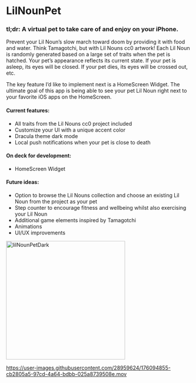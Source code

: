 # LilNounPet

### tl;dr: A virtual pet to take care of and enjoy on your iPhone. 

Prevent your Lil Noun’s slow march toward doom by providing it with food and water. Think Tamagotchi, but with Lil Nouns cc0 artwork! Each Lil Noun is randomly generated based on a large set of traits when the pet is hatched. Your pet’s appearance reflects its current state. If your pet is asleep, its eyes will be closed. If your pet dies, its eyes will be crossed out, etc.

The key feature I’d like to implement next is a HomeScreen Widget. The ultimate goal of this app is being able to see your pet Lil Noun right next to your favorite iOS apps on the HomeScreen. 

#### Current features:
* All traits from the Lil Nouns cc0 project included
* Customize your UI with a unique accent color
* Dracula theme dark mode
* Local push notifications when your pet is close to death

#### On deck for development:
* HomeScreen Widget

#### Future ideas:
* Option to browse the Lil Nouns collection and choose an existing Lil Noun from the project as your pet
* Step counter to encourage fitness and wellbeing whilst also exercising your Lil Noun
* Additional game elements inspired by Tamagotchi
* Animations
* UI/UX improvements


<img width="323" alt="lilNounPetDark" src="https://user-images.githubusercontent.com/28959624/176094959-1751ccb0-8e69-4579-95ae-cadf085e1cbd.png">

https://user-images.githubusercontent.com/28959624/176094855-cb2805a5-97cd-4a64-bdbb-025a8739508e.mov



